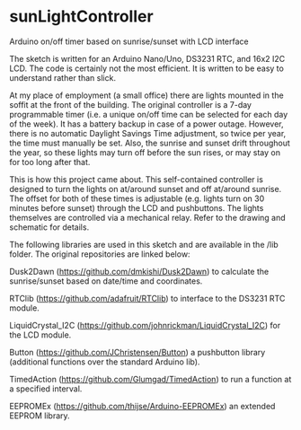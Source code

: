# sunLightController
Arduino on/off timer based on sunrise/sunset with LCD interface

The sketch is written for an Arduino Nano/Uno, DS3231 RTC, and 16x2 I2C LCD.
The code is certainly not the most efficient. It is written to be easy to understand rather than slick.

At my place of employment (a small office) there are lights mounted in the soffit at the front of the building. The original controller is a 7-day programmable timer (i.e. a unique on/off time can be selected for each day of the week). It has a battery backup in case of a power outage. However, there is no automatic Daylight Savings Time adjustment, so twice per year, the time must manually be set. Also, the sunrise and sunset drift throughout the year, so these lights may turn off before the sun rises, or may stay on for too long after that.

This is how this project came about. This self-contained controller is designed to turn the lights on at/around sunset and off at/around sunrise. The offset for both of these times is adjustable (e.g. lights turn on 30 minutes before sunset) through the LCD and pushbuttons. The lights themselves are controlled via a mechanical relay. Refer to the drawing and schematic for details.

The following libraries are used in this sketch and are available in the /lib folder.
The original repositories are linked below:

Dusk2Dawn (https://github.com/dmkishi/Dusk2Dawn) to calculate the sunrise/sunset based on date/time and coordinates.

RTClib (https://github.com/adafruit/RTClib) to interface to the DS3231 RTC module.

LiquidCrystal_I2C (https://github.com/johnrickman/LiquidCrystal_I2C) for the LCD module.

Button (https://github.com/JChristensen/Button) a pushbutton library (additional functions over the standard Arduino lib).

TimedAction (https://github.com/Glumgad/TimedAction) to run a function at a specified interval.

EEPROMEx (https://github.com/thijse/Arduino-EEPROMEx) an extended EEPROM library.
